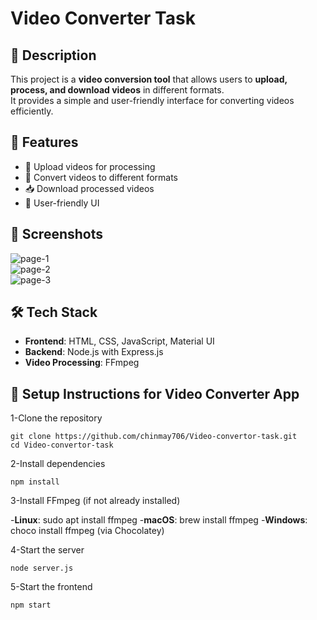 # Video Converter Task

## 📌 Description
This project is a **video conversion tool** that allows users to **upload, process, and download videos** in different formats.  
It provides a simple and user-friendly interface for converting videos efficiently.

## 🚀 Features
- 🎥 Upload videos for processing  
- 🔄 Convert videos to different formats  
- 📥 Download processed videos  
- 🎨 User-friendly UI  

## 📸 Screenshots
![page-1](https://i.postimg.cc/V6tGSDL1/page-1.jpg)  
![page-2](https://i.postimg.cc/7hyBS0fz/page-2.jpg)  
![page-3](https://i.postimg.cc/PJzSyJwR/page-3.jpg)  

## 🛠️ Tech Stack
- **Frontend**: HTML, CSS, JavaScript, Material UI  
- **Backend**: Node.js with Express.js  
- **Video Processing**: FFmpeg  

## 🚀 Setup Instructions for Video Converter App

1-Clone the repository
```
git clone https://github.com/chinmay706/Video-convertor-task.git
cd Video-convertor-task

```

2-Install dependencies

```
npm install

```
3-Install FFmpeg (if not already installed)

-**Linux**: sudo apt install ffmpeg
-**macOS**: brew install ffmpeg
-**Windows**: choco install ffmpeg (via Chocolatey)

4-Start the server
```
node server.js

```
5-Start the frontend
```
npm start

```
